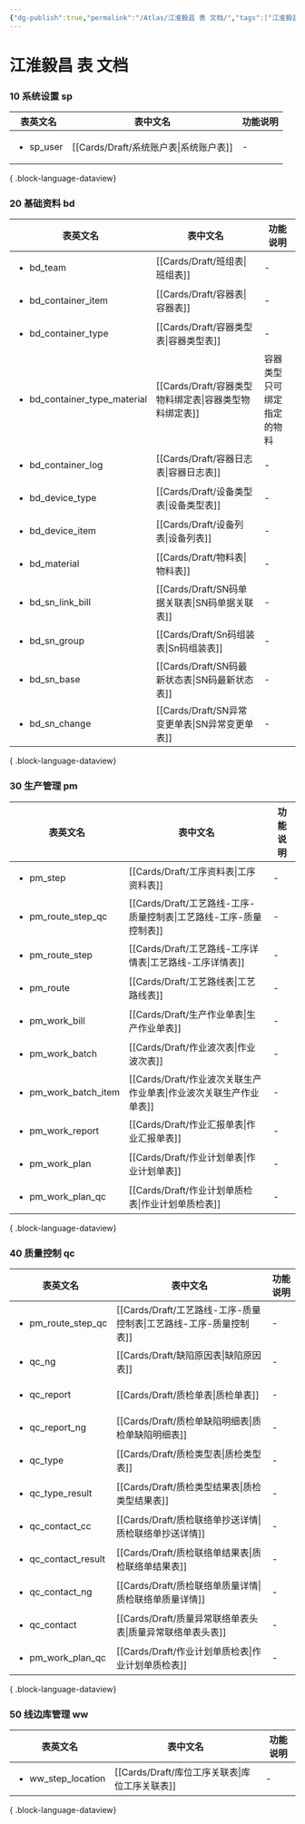 ```yaml
---
{"dg-publish":true,"permalink":"/Atlas/江淮毅昌 表 文档/","tags":["江淮毅昌/蝶创I-MES/MES"]}
---
```



# 江淮毅昌 表 文档

### 10 系统设置 sp

| 表英文名                      | 表中文名                            | 功能说明 |
| ------------------------- | ------------------------------- | ---- |
| <ul><li>sp_user</li></ul> | [[Cards/Draft/系统账户表\|系统账户表]] | \-   |

{ .block-language-dataview}

### 20 基础资料 bd

| 表英文名                                         | 表中文名                                    | 功能说明          |
| -------------------------------------------- | --------------------------------------- | ------------- |
| <ul><li>bd_team</li></ul>                    | [[Cards/Draft/班组表\|班组表]]             | \-            |
| <ul><li>bd_container_item</li></ul>          | [[Cards/Draft/容器表\|容器表]]             | \-            |
| <ul><li>bd_container_type</li></ul>          | [[Cards/Draft/容器类型表\|容器类型表]]         | \-            |
| <ul><li>bd_container_type_material</li></ul> | [[Cards/Draft/容器类型物料绑定表\|容器类型物料绑定表]] | 容器类型只可绑定指定的物料 |
| <ul><li>bd_container_log</li></ul>           | [[Cards/Draft/容器日志表\|容器日志表]]         | \-            |
| <ul><li>bd_device_type</li></ul>             | [[Cards/Draft/设备类型表\|设备类型表]]         | \-            |
| <ul><li>bd_device_item</li></ul>             | [[Cards/Draft/设备列表\|设备列表]]           | \-            |
| <ul><li>bd_material</li></ul>                | [[Cards/Draft/物料表\|物料表]]             | \-            |
| <ul><li>bd_sn_link_bill</li></ul>            | [[Cards/Draft/SN码单据关联表\|SN码单据关联表]]   | \-            |
| <ul><li>bd_sn_group</li></ul>                | [[Cards/Draft/Sn码组装表\|Sn码组装表]]       | \-            |
| <ul><li>bd_sn_base</li></ul>                 | [[Cards/Draft/SN码最新状态表\|SN码最新状态表]]   | \-            |
| <ul><li>bd_sn_change</li></ul>               | [[Cards/Draft/SN异常变更单表\|SN异常变更单表]]   | \-            |

{ .block-language-dataview}

### 30 生产管理 pm

| 表英文名                                 | 表中文名                                            | 功能说明 |
| ------------------------------------ | ----------------------------------------------- | ---- |
| <ul><li>pm_step</li></ul>            | [[Cards/Draft/工序资料表\|工序资料表]]                 | \-   |
| <ul><li>pm_route_step_qc</li></ul>   | [[Cards/Draft/工艺路线-工序-质量控制表\|工艺路线-工序-质量控制表]] | \-   |
| <ul><li>pm_route_step</li></ul>      | [[Cards/Draft/工艺路线-工序详情表\|工艺路线-工序详情表]]       | \-   |
| <ul><li>pm_route</li></ul>           | [[Cards/Draft/工艺路线表\|工艺路线表]]                 | \-   |
| <ul><li>pm_work_bill</li></ul>       | [[Cards/Draft/生产作业单表\|生产作业单表]]               | \-   |
| <ul><li>pm_work_batch</li></ul>      | [[Cards/Draft/作业波次表\|作业波次表]]                 | \-   |
| <ul><li>pm_work_batch_item</li></ul> | [[Cards/Draft/作业波次关联生产作业单表\|作业波次关联生产作业单表]]   | \-   |
| <ul><li>pm_work_report</li></ul>     | [[Cards/Draft/作业汇报单表\|作业汇报单表]]               | \-   |
| <ul><li>pm_work_plan</li></ul>       | [[Cards/Draft/作业计划单表\|作业计划单表]]               | \-   |
| <ul><li>pm_work_plan_qc</li></ul>    | [[Cards/Draft/作业计划单质检表\|作业计划单质检表]]           | \-   |

{ .block-language-dataview}

### 40 质量控制 qc

| 表英文名                                | 表中文名                                            | 功能说明 |
| ----------------------------------- | ----------------------------------------------- | ---- |
| <ul><li>pm_route_step_qc</li></ul>  | [[Cards/Draft/工艺路线-工序-质量控制表\|工艺路线-工序-质量控制表]] | \-   |
| <ul><li>qc_ng</li></ul>             | [[Cards/Draft/缺陷原因表\|缺陷原因表]]                 | \-   |
| <ul><li>qc_report</li></ul>         | [[Cards/Draft/质检单表\|质检单表]]                   | \-   |
| <ul><li>qc_report_ng</li></ul>      | [[Cards/Draft/质检单缺陷明细表\|质检单缺陷明细表]]           | \-   |
| <ul><li>qc_type</li></ul>           | [[Cards/Draft/质检类型表\|质检类型表]]                 | \-   |
| <ul><li>qc_type_result</li></ul>    | [[Cards/Draft/质检类型结果表\|质检类型结果表]]             | \-   |
| <ul><li>qc_contact_cc</li></ul>     | [[Cards/Draft/质检联络单抄送详情\|质检联络单抄送详情]]         | \-   |
| <ul><li>qc_contact_result</li></ul> | [[Cards/Draft/质检联络单结果表\|质检联络单结果表]]           | \-   |
| <ul><li>qc_contact_ng</li></ul>     | [[Cards/Draft/质检联络单质量详情\|质检联络单质量详情]]         | \-   |
| <ul><li>qc_contact</li></ul>        | [[Cards/Draft/质量异常联络单表头表\|质量异常联络单表头表]]       | \-   |
| <ul><li>pm_work_plan_qc</li></ul>   | [[Cards/Draft/作业计划单质检表\|作业计划单质检表]]           | \-   |

{ .block-language-dataview}

### 50 线边库管理 ww

| 表英文名                               | 表中文名                                | 功能说明 |
| ---------------------------------- | ----------------------------------- | ---- |
| <ul><li>ww_step_location</li></ul> | [[Cards/Draft/库位工序关联表\|库位工序关联表]] | \-   |

{ .block-language-dataview}